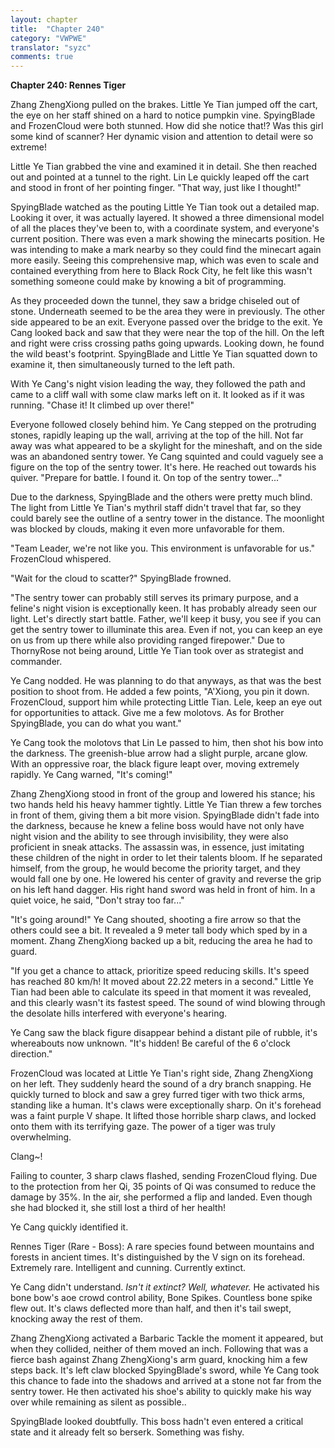 ```yaml
---
layout: chapter
title:  "Chapter 240"
category: "VWPWE"
translator: "syzc"
comments: true
---
```


**Chapter 240: Rennes Tiger**

Zhang ZhengXiong pulled on the brakes. Little Ye Tian jumped off the cart, the eye on her staff shined on a hard to notice pumpkin vine. SpyingBlade and FrozenCloud were both stunned. How did she notice that!? Was this girl some kind of scanner? Her dynamic vision and attention to detail were so extreme! 

Little Ye Tian grabbed the vine and examined it in detail. She then reached out and pointed at a tunnel to the right. Lin Le quickly leaped off the cart and stood in front of her pointing finger. "That way, just like I thought!"

SpyingBlade watched as the pouting Little Ye Tian took out a detailed map. Looking it over, it was actually layered. It showed a three dimensional model of all the places they've been to, with a coordinate system, and everyone's current position. There was even a mark showing the minecarts position. He was intending to make a mark nearby so they could find the minecart again more easily. Seeing this comprehensive map, which was even to scale and contained everything from here to Black Rock City, he felt like this wasn't something someone could make by knowing a bit of programming.

As they proceeded down the tunnel, they saw a bridge chiseled out of stone. Underneath seemed to be the area they were in previously. The other side appeared to be an exit. Everyone passed over the bridge to the exit. Ye Cang looked back and saw that they were near the top of the hill. On the left and right were criss crossing paths going upwards. Looking down, he found the wild beast's footprint. SpyingBlade and Little Ye Tian squatted down to examine it, then simultaneously turned to the left path. 

With Ye Cang's night vision leading the way, they followed the path and came to a cliff wall with some claw marks left on it. It looked as if it was running. "Chase it! It climbed up over there!"

Everyone followed closely behind him. Ye Cang stepped on the protruding stones, rapidly leaping up the wall, arriving at the top of the hill. Not far away was what appeared to be a skylight for the mineshaft, and on the side was an abandoned sentry tower. Ye Cang squinted and could vaguely see a figure on the top of the sentry tower. It's here. He reached out towards his quiver. "Prepare for battle. I found it. On top of the sentry tower..."

Due to the darkness, SpyingBlade and the others were pretty much blind. The light from Little Ye Tian's mythril staff didn't travel that far, so they could barely see the outline of a sentry tower in the distance. The moonlight was blocked by clouds, making it even more unfavorable for them.

"Team Leader, we're not like you. This environment is unfavorable for us." FrozenCloud whispered.

"Wait for the cloud to scatter?" SpyingBlade frowned.

"The sentry tower can probably still serves its primary purpose, and a feline's night vision is exceptionally keen. It has probably already seen our light. Let's directly start battle. Father, we'll keep it busy, you see if you can get the sentry tower to illuminate this area. Even if not, you can keep an eye on us from up there while also providing ranged firepower." Due to ThornyRose not being around, Little Ye Tian took over as strategist and commander. 

Ye Cang nodded. He was planning to do that anyways, as that was the best position to shoot from. He added a few points, "A'Xiong, you pin it down. FrozenCloud, support him while protecting Little Tian. Lele, keep an eye out for opportunities to attack. Give me a few molotovs. As for Brother SpyingBlade, you can do what you want."

Ye Cang took the molotovs that Lin Le passed to him, then shot his bow into the darkness. The greenish-blue arrow had a slight purple, arcane glow. With an oppressive roar, the black figure leapt over, moving extremely rapidly. Ye Cang warned, "It's coming!"

Zhang ZhengXiong stood in front of the group and lowered his stance; his two hands held his heavy hammer tightly. Little Ye Tian threw a few torches in front of them, giving them a bit more vision. SpyingBlade didn't fade into the darkness, because he knew a feline boss would have not only have night vision and the ability to see through invisibility, they were also proficient in sneak attacks. The assassin was, in essence, just imitating these children of the night in order to let their talents bloom. If he separated himself, from the group, he would become the priority target, and they would fall one by one. He lowered his center of gravity and reverse the grip on his left hand dagger. His right hand sword was held in front of him. In a quiet voice, he said, "Don't stray too far..."

"It's going around!" Ye Cang shouted, shooting a fire arrow so that the others could see a bit. It revealed a 9 meter tall body which sped by in a moment. Zhang ZhengXiong backed up a bit, reducing the area he had to guard. 

"If you get a chance to attack, prioritize speed reducing skills. It's speed has reached 80 km/h! It moved about 22.22 meters in a second." Little Ye Tian had been able to calculate its speed in that moment it was revealed, and this clearly wasn't its fastest speed. The sound of wind blowing through the desolate hills interfered with everyone's hearing.

Ye Cang saw the black figure disappear behind a distant pile of rubble, it's whereabouts now unknown. "It's hidden! Be careful of the 6 o'clock direction."

FrozenCloud was located at Little Ye Tian's right side, Zhang ZhengXiong on her left. They suddenly heard the sound of a dry branch snapping. He quickly turned to block and saw a grey furred tiger with two thick arms, standing like a human. It's claws were exceptionally sharp. On it's forehead was a faint purple V shape. It lifted those horrible sharp claws, and locked onto them with its terrifying gaze. The power of a tiger was truly overwhelming.

Clang~!

Failing to counter, 3 sharp claws flashed, sending FrozenCloud flying. Due to the protection from her Qi, 35 points of Qi was consumed to reduce the damage by 35%. In the air, she performed a flip and landed. Even though she had blocked it, she still lost a third of her health! 

Ye Cang quickly identified it.

Rennes Tiger (Rare - Boss): A rare species found between mountains and forests in ancient times. It's distinguished by the V sign on its forehead. Extremely rare. Intelligent and cunning. Currently extinct. 

Ye Cang didn't understand. *Isn't it extinct? Well, whatever.* He activated his bone bow's aoe crowd control ability, Bone Spikes. Countless bone spike flew out. It's claws deflected more than half, and then it's tail swept, knocking away the rest of them.

Zhang ZhengXiong activated a Barbaric Tackle the moment it appeared, but when they collided, neither of them moved an inch. Following that was a fierce bash against Zhang ZhengXiong's arm guard, knocking him a few steps back. It's left claw blocked SpyingBlade's sword, while Ye Cang took this chance to fade into the shadows and arrived at a stone not far from the sentry tower. He then activated his shoe's ability to quickly make his way over while remaining as silent as possible..

SpyingBlade looked doubtfully. This boss hadn't even entered a critical state and it already felt so berserk. Something was fishy.
